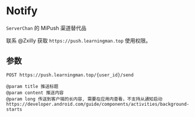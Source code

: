 # Notify

`ServerChan` 的 MiPush 渠道替代品

联系 @Zxilly 获取 `https://push.learningman.top` 使用权限。

## 参数
```
POST https://push.learningman.top/{user_id}/send

@param title 推送标题
@param content 推送内容
@param long 传送到客户端的长内容, 需要在应用内查看，不支持从通知启动
https://developer.android.com/guide/components/activities/background-starts
```
